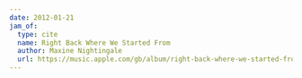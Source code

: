 ```yaml
---
date: 2012-01-21
jam_of:
  type: cite
  name: Right Back Where We Started From
  author: Maxine Nightingale
  url: https://music.apple.com/gb/album/right-back-where-we-started-from/1538591637?i=1538591638
---
```

